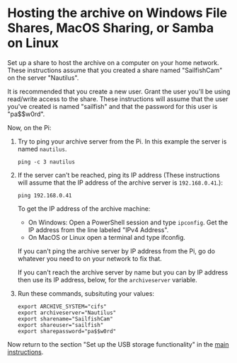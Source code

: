 # Hosting the archive on Windows File Shares, MacOS Sharing, or Samba on Linux
Set up a share to host the archive on a computer on your home network. These instructions assume that you created a share named "SailfishCam" on the server "Nautilus".

It is recommended that you create a new user. Grant the user you'll be using read/write access to the share. These instructions will assume that the user you've created is named "sailfish" and that the password for this user is "pa$$w0rd".

Now, on the Pi:
1. Try to ping your archive server from the Pi. In this example the server is named `nautilus`.
    ```
    ping -c 3 nautilus
    ```
1. If the server can't be reached, ping its IP address (These instructions will assume that the IP address of the archive server is `192.168.0.41`.):
    ```
    ping 192.168.0.41
    ```
    To get the IP address of the archive machine:
    * On Windows: Open a PowerShell session and type `ipconfig`. Get the IP address from the line labeled "IPv4 Address". 
    * On MacOS or Linux open a terminal and type ifconfig.

    If you can't ping the archive server by IP address from the Pi, go do whatever you need to on your network to fix that.
    
    If you can't reach the archive server by name but you can by IP address then use its IP address, below, for the `archiveserver` variable.

1. Run these commands, subsituting your values:
    ```
    export ARCHIVE_SYSTEM="cifs"
    export archiveserver="Nautilus"
    export sharename="SailfishCam"
    export shareuser="sailfish"
    export sharepassword="pa$$w0rd"
    ```

Now return to the section "Set up the USB storage functionality" in the [main instructions](/README.md).
